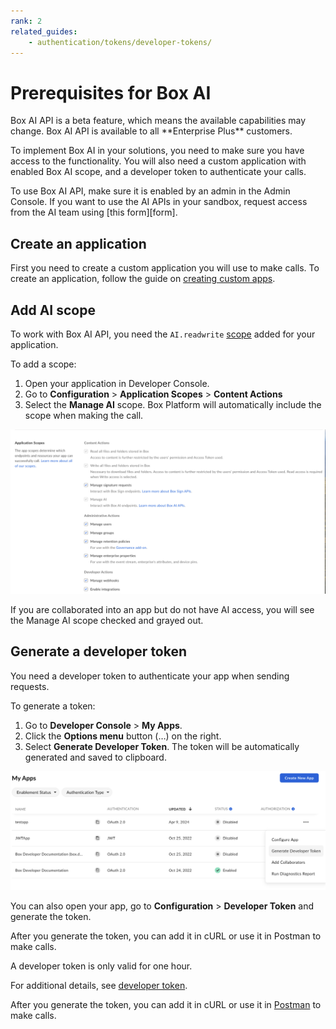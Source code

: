 ```yaml
---
rank: 2
related_guides:
    - authentication/tokens/developer-tokens/
---
```


# Prerequisites for Box AI

<Message type="notice">
Box AI API is a beta feature, which means the
available capabilities may change.
Box AI API is available to all **Enterprise Plus** customers.
</Message>

To implement Box AI in your solutions, you need
to make sure you have access to the functionality.
You will also need a custom application with
enabled Box AI scope, and a developer token to
authenticate your calls.

<Message type="notice">
To use Box AI API, make sure it is enabled by an
admin in the Admin Console. If you want to use
the AI APIs in your sandbox, request access
from the AI team using [this form][form].
</Message>

## Create an application

First you need to create a custom application
you will use to make calls. To create
an application, follow the guide
on [creating custom apps][createapps].

## Add AI scope

To work with Box AI API, you need the
`AI.readwrite` [scope][scope] added for
your application.

To add a scope:

1. Open your application in Developer Console.
1. Go to **Configuration** > **Application Scopes** > **Content Actions**
1. Select the **Manage AI** scope. Box Platform will
   automatically include the scope when making the call.

![box ai scopes](./images/box-ai-app-scopes.png)

<Message type="notice">
If you are collaborated into an app but do not have
AI access, you will see the Manage AI scope
checked and grayed out.
</Message>

## Generate a developer token

You need a developer token
to authenticate your app when sending requests. 

To generate a token:

1. Go to **Developer Console** > **My Apps**.
2. Click the **Options menu** button (…) on the right.
3. Select **Generate Developer Token**. The token
will be automatically generated and saved to clipboard.

![generate token](./images/developer-token.png)

You can also open your app, go to
**Configuration** > **Developer Token**
and generate the token. 

After you generate the token, you can add
it in cURL or use it in Postman to make calls.

<Message type="notice">
A developer token is only valid for one hour.
</Message>

For additional details, see [developer token][token].

After you generate the token, you can add it in cURL
or use it in [Postman][postman] to make calls.

[token]: g://authentication/tokens/developer-tokens/
[scope]: g://api-calls/permissions-and-errors/scopes/
[oauthscopes]: g://api-calls/permissions-and-errors/scopes/#scopes-oauth-2-authorization
[createapps]: g://applications/app-types/custom-apps/
[postman]: g://tooling/postman/
[form]: https://docs.google.com/forms/d/e/1FAIpQLScULnADtK7DtqXFrFFLJMoDAaFMFTOvPySHDtpKwNMe